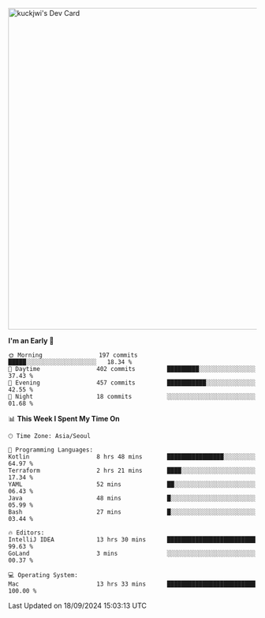 <a href="https://app.daily.dev/kuckhwancho"><img src="https://api.daily.dev/devcards/v2/efef39c8028947428b3c0b486b9cd9b6.png?r=iz2&type=wide" width="652" alt="kuckjwi's Dev Card"/></a>

<!--START_SECTION:waka-->
**I'm an Early 🐤** 

```text
🌞 Morning                197 commits         █████░░░░░░░░░░░░░░░░░░░░   18.34 % 
🌆 Daytime                402 commits         █████████░░░░░░░░░░░░░░░░   37.43 % 
🌃 Evening                457 commits         ███████████░░░░░░░░░░░░░░   42.55 % 
🌙 Night                  18 commits          ░░░░░░░░░░░░░░░░░░░░░░░░░   01.68 % 
```


📊 **This Week I Spent My Time On** 

```text
🕑︎ Time Zone: Asia/Seoul

💬 Programming Languages: 
Kotlin                   8 hrs 48 mins       ████████████████░░░░░░░░░   64.97 % 
Terraform                2 hrs 21 mins       ████░░░░░░░░░░░░░░░░░░░░░   17.34 % 
YAML                     52 mins             ██░░░░░░░░░░░░░░░░░░░░░░░   06.43 % 
Java                     48 mins             █░░░░░░░░░░░░░░░░░░░░░░░░   05.99 % 
Bash                     27 mins             █░░░░░░░░░░░░░░░░░░░░░░░░   03.44 % 

🔥 Editors: 
IntelliJ IDEA            13 hrs 30 mins      █████████████████████████   99.63 % 
GoLand                   3 mins              ░░░░░░░░░░░░░░░░░░░░░░░░░   00.37 % 

💻 Operating System: 
Mac                      13 hrs 33 mins      █████████████████████████   100.00 % 
```


 Last Updated on 18/09/2024 15:03:13 UTC
<!--END_SECTION:waka-->
